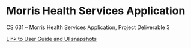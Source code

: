 # Morris Health Services Application

CS 631 – Morris Health Services Application, Project Deliverable 3

[Link to User Guide and UI snapshots](./user_guide.pdf)

<!-- Extensions -->
<!-- For pdfs : vscode-pdf>
<!-- For md : Markdown Preview Enhanced by Yiyi Wang. Check Details section for shortcuts.>
<!-- For DB connection : MySQL by Weijan Chen.>

<!-- TO DO:
1.	Description of implementation, problems faced. 
2.	Users guide (Less than 3 pages). Instructions to use your application. 
3.	The SQL commands that create your tables 
4.	The SQL commands that populate your tables 
5.	The source codes. 
6.	A printout of the use of the program – a set of captioned screenshots illustrating the use of the program-->

<!--KEY POINTS:
MHS is interested in three applications: Employee and Facility Management, Patient Management (appointments, procedures and billing), and Management Reporting.
The last application is crucial in decision making by management and the Accounting Department.

FEATURES:
1.	Employee and Facility Management :
insert / update / view utilities for: 
•	Employees 
•	Medical offices 
•	Out-patient surgery facilities 
•	Employee assignments 
•	Insurance companies 
•	Any additional necessary entities

2.	Patient Management
The Patient Management application provides functions to allow for insert/entry/view of activities and revenue such as: 
•	Create new patient records. 
•	Create appointments and update with charges when complete. 
•	Generate daily insurance company invoices with patient subtotals.

3.	Management and Reporting 
Management uses this application to review and/or change operations, manage its workforce and measure the business’s financial performance. 
This program provides statistics used by management to analyze its income, facilities, employees and patients. 

In particular, the program should be able to make the following computations: 

•	For a given day, a report of the revenue (patient charges recorded) by facility, with subtotals and a total. 
•	For a user-selected date and a user-selected physician, a list of appointments. 
•	For a user-selected time period (begin date and end date) and a user-selected facility, a list of appointments with detail for date-time, physician, patient, and description. 
•	For a user-selected month compute the 5 best days (in terms of total revenue) for MHS. 
•	For a user-selected time period (begin date and end date) compute the average daily revenue for each insurance company
-->

<!-- Let's create the user guide as we keep updating the application.>
